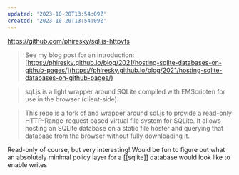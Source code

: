 ```yaml
---
updated: '2023-10-20T13:54:09Z'
created: '2023-10-20T13:54:09Z'
---
```

https://github.com/phiresky/sql.js-httpvfs

> See my blog post for an introduction: [https://phiresky.github.io/blog/2021/hosting-sqlite-databases-on-github-pages/](https://phiresky.github.io/blog/2021/hosting-sqlite-databases-on-github-pages/)

> sql.js is a light wrapper around SQLite compiled with EMScripten for use in the browser (client-side).

> This repo is a fork of and wrapper around sql.js to provide a read-only HTTP-Range-request based virtual file system for SQLite. It allows hosting an SQLite database on a static file hoster and querying that database from the browser without fully downloading it.

Read-only of course, but very interesting! Would be fun to figure out what an absolutely minimal policy layer for a [[sqlite]] database would look like to enable writes